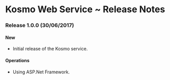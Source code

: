 ﻿# Kosmo Web Service ~ Release Notes

### Release 1.0.0 (30/06/2017)
#### New
* Initial release of the Kosmo service.

#### Operations
* Using ASP.Net Framework.
